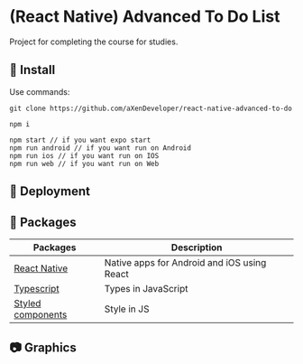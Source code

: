 # (React Native) Advanced To Do List

Project for completing the course for studies.

## 🧰 Install

Use commands:

```
git clone https://github.com/aXenDeveloper/react-native-advanced-to-do

npm i

npm start // if you want expo start
npm run android // if you want run on Android
npm run ios // if you want run on IOS
npm run web // if you want run on Web
```

## 🔨 Deployment

## 📂 Packages

| Packages                                            | Description                                 |
| --------------------------------------------------- | ------------------------------------------- |
| [React Native](https://reactnative.dev/)            | Native apps for Android and iOS using React |
| [Typescript](https://www.typescriptlang.org/)       | Types in JavaScript                         |
| [Styled components](https://styled-components.com/) | Style in JS                                 |

## 📷 Graphics
